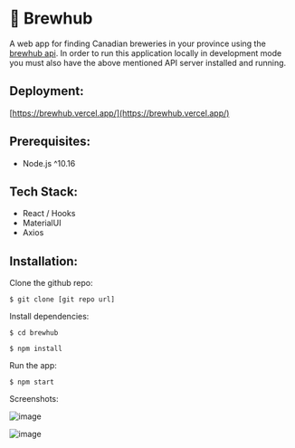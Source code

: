 # 🍺 Brewhub

A web app for finding Canadian breweries in your province using the [brewhub api](https://github.com/mmmbacon/brewhub-api). In order to run this application locally in development mode you must also have the above mentioned API server installed and running.

## Deployment:
[https://brewhub.vercel.app/](https://brewhub.vercel.app/)

## Prerequisites:

 * Node.js ^10.16

## Tech Stack:

 * React / Hooks
 * MaterialUI
 * Axios

## Installation:

Clone the github repo:

`$ git clone [git repo url]`

Install dependencies:

`$ cd brewhub`

`$ npm install`

Run the app:

`$ npm start`


Screenshots:

![image](https://user-images.githubusercontent.com/8649801/129053640-47d60452-d080-4489-8452-f483edfd5b13.png)

![image](https://user-images.githubusercontent.com/8649801/129053739-dfee71fa-8e27-4ea9-ae59-5974af3f94b6.png)


